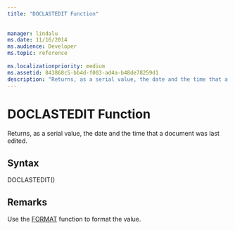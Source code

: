 ```yaml
---
title: "DOCLASTEDIT Function"
 
 
manager: lindalu
ms.date: 11/16/2014
ms.audience: Developer
ms.topic: reference
 
ms.localizationpriority: medium
ms.assetid: 843868c5-bb4d-f003-ad4a-b48de78259d1
description: "Returns, as a serial value, the date and the time that a document was last edited."
---
```


# DOCLASTEDIT Function

Returns, as a serial value, the date and the time that a document was last edited.
  
## Syntax

DOCLASTEDIT()
  
## Remarks

Use the [FORMAT](format-function.md) function to format the value. 
  

